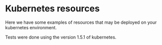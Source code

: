 # Kubernetes resources

Here we have some examples of resources that may be deployed on your kubernetes environment.

Tests were done using the version 1.5.1 of kubernetes.

